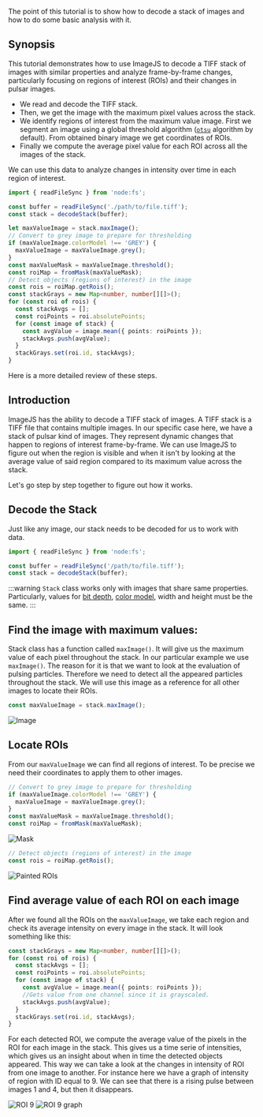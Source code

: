 The point of this tutorial is to show how to decode a stack of images and how to do some basic analysis with it.

## Synopsis

This tutorial demonstrates how to use ImageJS to decode a TIFF stack of images with similar properties and analyze frame-by-frame changes, particularly focusing on regions of interest (ROIs) and their changes in pulsar images.

- We read and decode the TIFF stack.
- Then, we get the image with the maximum pixel values across the stack.
- We identify regions of interest from the maximum value image. First we segment an image using a global threshold algorithm ([`otsu`](https://en.wikipedia.org/wiki/Otsu%27s_method 'wikipedia link on otsu thresholding') algorithm by default). From obtained binary image we get coordinates of ROIs.
- Finally we compute the average pixel value for each ROI across all the images of the stack.

We can use this data to analyze changes in intensity over time in each region of interest.

```ts
import { readFileSync } from 'node:fs';

const buffer = readFileSync('./path/to/file.tiff');
const stack = decodeStack(buffer);

let maxValueImage = stack.maxImage();
// Convert to grey image to prepare for thresholding
if (maxValueImage.colorModel !== 'GREY') {
  maxValueImage = maxValueImage.grey();
}
const maxValueMask = maxValueImage.threshold();
const roiMap = fromMask(maxValueMask);
// Detect objects (regions of interest) in the image
const rois = roiMap.getRois();
const stackGrays = new Map<number, number[][]>();
for (const roi of rois) {
  const stackAvgs = [];
  const roiPoints = roi.absolutePoints;
  for (const image of stack) {
    const avgValue = image.mean({ points: roiPoints });
    stackAvgs.push(avgValue);
  }
  stackGrays.set(roi.id, stackAvgs);
}
```

Here is a more detailed review of these steps.

## Introduction

ImageJS has the ability to decode a TIFF stack of images. A TIFF stack is a TIFF file that contains multiple images. In our specific case here, we have a stack of pulsar kind of images. They represent dynamic changes that happen to regions of interest frame-by-frame.
We can use ImageJS to figure out when the region is visible and when it isn't by looking at the average value of said region compared to its maximum value across the stack.

Let's go step by step together to figure out how it works.

## Decode the Stack

Just like any image, our stack needs to be decoded for us to work with data.

```ts
import { readFileSync } from 'node:fs';

const buffer = readFileSync('/path/to/file.tiff');
const stack = decodeStack(buffer);
```

:::warning
`Stack` class works only with images that share same properties. Particularly, values for [bit depth](../Glossary.md#bit-depth 'internal link on bit depth'), [color model](../Glossary.md#color-model 'internal link on color model'), width and height must be the same.
:::

## Find the image with maximum values:

Stack class has a function called `maxImage()`. It will give us the maximum value of each pixel throughout the stack. In our particular example we use `maxImage()`. The reason for it is that we want to look at the evaluation of pulsing particles. Therefore we need to detect all the appeared particles throughout the stack. We will use this image as a reference for all other images to locate their ROIs.

```ts
const maxValueImage = stack.maxImage();
```

![Image](./images/stackAvg/maxImage.png)

## Locate ROIs

From our `maxValueImage` we can find all regions of interest. To be precise we need their coordinates to apply them to other images.

```ts
// Convert to grey image to prepare for thresholding
if (maxValueImage.colorModel !== 'GREY') {
  maxValueImage = maxValueImage.grey();
}
const maxValueMask = maxValueImage.threshold();
const roiMap = fromMask(maxValueMask);
```

![Mask](./images/stackAvg/maxMask.png)

```ts
// Detect objects (regions of interest) in the image
const rois = roiMap.getRois();
```

![Painted ROIs](./images/stackAvg/paintedROIs.png)

## Find average value of each ROI on each image

After we found all the ROIs on the `maxValueImage`, we take each region and check its average intensity on every image in the stack.
It will look something like this:

```ts
const stackGrays = new Map<number, number[][]>();
for (const roi of rois) {
  const stackAvgs = [];
  const roiPoints = roi.absolutePoints;
  for (const image of stack) {
    const avgValue = image.mean({ points: roiPoints });
    //Gets value from one channel since it is grayscaled.
    stackAvgs.push(avgValue);
  }
  stackGrays.set(roi.id, stackAvgs);
}
```

For each detected ROI, we compute the average value of the pixels in the ROI for each image in the stack.
This gives us a time serie of intensities, which gives us an insight about when in time the detected objects appeared.
This way we can take a look at the changes in intensity of ROI from one image to another.
For instance here we have a graph of intensity of region with ID equal to 9.
We can see that there is a rising pulse between images 1 and 4, but then it disappears.

![ROI 9](./images/stackAvg/ROI9.png)
![ROI 9 graph](./images/stackAvg/graphROI9.png)
